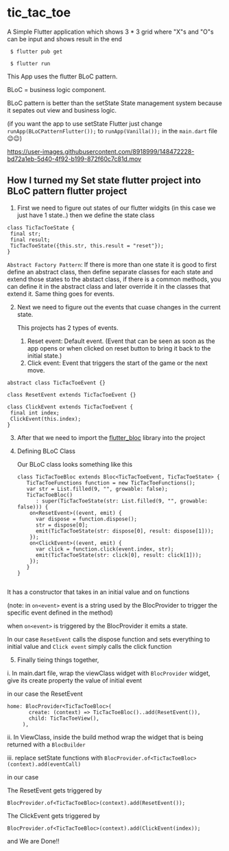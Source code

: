 # tic_tac_toe

A Simple Flutter application which shows 3 * 3 grid where "X"s and "O"s can be input and shows result in the end
```
 $ flutter pub get
 
 $ flutter run
 ```

 
This App uses the flutter BLoC pattern.

BLoC = business logic component.

BLoC pattern is better than the setState State management system because it sepates out view and business logic.

(if you want the app to use setState Flutter just change `runApp(BLoCPatternFlutter());` to `runApp(Vanilla());` in the `main.dart` file 😉😉)

 https://user-images.githubusercontent.com/8918999/148472228-bd72a1eb-5d40-4f92-b199-872f60c7c81d.mov

## How I turned my Set state flutter project into BLoC pattern flutter project

1. First we need to figure out states of our flutter widgits (in this case we just have 1 state..) then we define the state class 

 ```
 class TicTacToeState {
  final str;
  final result;
  TicTacToeState({this.str, this.result = "reset"});
}
```
 `Abstract Factory Pattern`: If there is more than one state it is good to first define an abstract class, 
 then define separate classes for each state and extend those states to the abstact class, if there is a common methods, 
 you can define it in the abstract class and later override it in the classes that extend it. Same thing goes for events. 
 
2. Next we need to figure out the events that cuase changes in the current state.

   This projects has 2 types of events. 
    1. Reset event: Default event.
       (Event that can be seen as soon as the app opens or when clicked on reset button to bring it back to the initial state.)
    2. Click event: Event that triggers the start of the game or the next move.
  
 ```
 abstract class TicTacToeEvent {}
 
class ResetEvent extends TicTacToeEvent {}

class ClickEvent extends TicTacToeEvent {
  final int index;
  ClickEvent(this.index);
}
```
3. After that we need to import the [flutter_bloc](https://pub.dev/packages/flutter_bloc) library into the project 
4. Defining BLoC Class 
   
   Our BLoC class looks something like this 
   ```
   class TicTacToeBloc extends Bloc<TicTacToeEvent, TicTacToeState> {
      TicTacToeFunctions function = new TicTacToeFunctions();
      var str = List.filled(9, "", growable: false);
      TicTacToeBloc()
         : super(TicTacToeState(str: List.filled(9, "", growable: false))) {
       on<ResetEvent>((event, emit) {
         var dispose = function.dispose();
         str = dispose[0];
         emit(TicTacToeState(str: dispose[0], result: dispose[1]));
       });
       on<ClickEvent>((event, emit) {
         var click = function.click(event.index, str);
         emit(TicTacToeState(str: click[0], result: click[1]));
       });
      }
   }
 
  It has a constructor that takes in an initial value and on<event> functions 
 
  (note: in `on<event>` event is a string used by the BlocProvider to trigger the specific event defined in the method)
 
  when `on<event>` is triggered by the BlocProvider it emits a state.
 
  In our case `ResetEvent` calls the dispose function and sets everything to initial value and `Click event` simply calls the click function
 
5. Finally tieing things together,
 
 
  i.  In main.dart file, wrap the viewClass widget with `BlocProvider` widget, give its create property the value of initial event 
    
 in our case the ResetEvent
 ```
 home: BlocProvider<TicTacToeBloc>(
        create: (context) => TicTacToeBloc()..add(ResetEvent()),
        child: TicTacToeView(),
      ),
 ```
 
 ii. In ViewClass, inside the build method wrap the widget that is being returned with a `BlocBuilder` 
 
 iii. replace setState functions with  ```BlocProvider.of<TicTacToeBloc>(context).add(eventCall)```
 
 
in our case
 
 The ResetEvent gets triggered by 
 ```
 BlocProvider.of<TicTacToeBloc>(context).add(ResetEvent());
 ```
 
 The ClickEvent gets triggered by 
 ```
 BlocProvider.of<TicTacToeBloc>(context).add(ClickEvent(index));
 ```
 
 and We are Done!!

